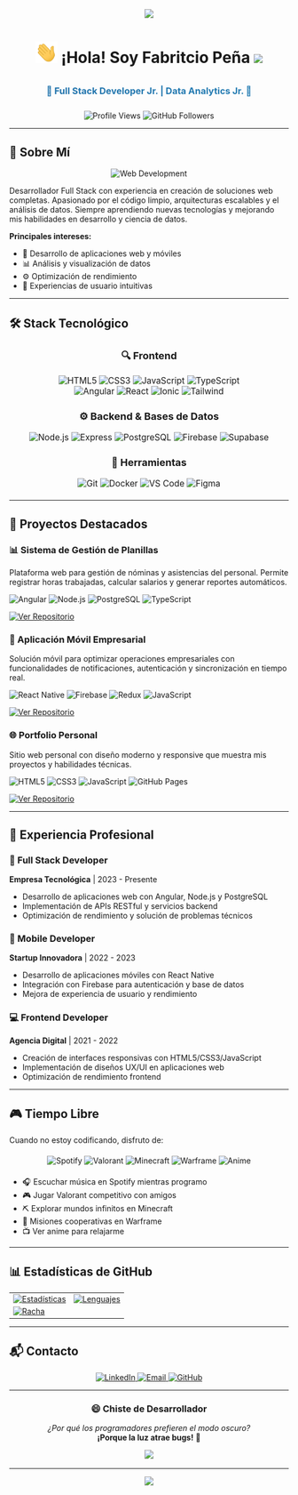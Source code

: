 <div align="center">
  <img src="https://user-images.githubusercontent.com/73097560/115834477-dbab4500-a447-11eb-908a-139a6edaec5c.gif">
</div>

<div align="center">
  <h1>
    <img src="https://raw.githubusercontent.com/ABSphreak/ABSphreak/master/gifs/Hi.gif" width="40px"> 
    ¡Hola! Soy Fabritcio Peña 
    <img height="40" src="https://emoji.gg/assets/emoji/7333-parrotdance.gif">
  </h1>
  
  <h3 style="background: linear-gradient(45deg, #1e6fa9, #2b8cbe); 
             background-size: 200% 200%; 
             animation: gradient 3s ease infinite; 
             -webkit-background-clip: text; 
             -webkit-text-fill-color: transparent; 
             background-clip: text;
             padding: 10px;
             border-radius: 10px;">
    🚀 Full Stack Developer Jr. | Data Analytics Jr. 🚀
  </h3>
  
  <p>
    <img src="https://komarev.com/ghpvc/?username=FabritcioPS15&color=1e6fa9&style=flat" alt="Profile Views">
    <img src="https://img.shields.io/github/followers/FabritcioPS15?label=Seguidores&style=flat&color=1e6fa9" alt="GitHub Followers">
  </p>
</div>

---

## 🎯 Sobre Mí

<div align="center">
  <img src="https://media.tenor.com/CeDk6XdCgOUAAAAj/develop-web.gif" alt="Web Development" width="300">
</div>

Desarrollador Full Stack con experiencia en creación de soluciones web completas. Apasionado por el código limpio, arquitecturas escalables y el análisis de datos. Siempre aprendiendo nuevas tecnologías y mejorando mis habilidades en desarrollo y ciencia de datos.

**Principales intereses:**
- 🧩 Desarrollo de aplicaciones web y móviles
- 📊 Análisis y visualización de datos
- ⚙️ Optimización de rendimiento
- 🎨 Experiencias de usuario intuitivas

---

## 🛠️ Stack Tecnológico

<div align="center" style="font-size: 1.1em; margin: 20px 0;">

### 🔍 Frontend
<div>
  <img src="https://img.shields.io/badge/HTML5-E34F26?logo=html5&logoColor=white&style=for-the-badge&logoWidth=30" alt="HTML5" height="40">
  <img src="https://img.shields.io/badge/CSS3-1572B6?logo=css3&logoColor=white&style=for-the-badge&logoWidth=30" alt="CSS3" height="40">
  <img src="https://img.shields.io/badge/JavaScript-F7DF1E?logo=javascript&logoColor=black&style=for-the-badge&logoWidth=30" alt="JavaScript" height="40">
  <img src="https://img.shields.io/badge/TypeScript-3178C6?logo=typescript&logoColor=white&style=for-the-badge&logoWidth=30" alt="TypeScript" height="40">
  <br>
  <img src="https://img.shields.io/badge/Angular-DD0031?logo=angular&logoColor=white&style=for-the-badge&logoWidth=30" alt="Angular" height="40">
  <img src="https://img.shields.io/badge/React-61DAFB?logo=react&logoColor=black&style=for-the-badge&logoWidth=30" alt="React" height="40">
  <img src="https://img.shields.io/badge/Ionic-3880FF?logo=ionic&logoColor=white&style=for-the-badge&logoWidth=30" alt="Ionic" height="40">
  <img src="https://img.shields.io/badge/Tailwind_CSS-06B6D4?logo=tailwind-css&logoColor=white&style=for-the-badge&logoWidth=30" alt="Tailwind" height="40">
</div>

### ⚙️ Backend & Bases de Datos
<div>
  <img src="https://img.shields.io/badge/Node.js-339933?logo=node.js&logoColor=white&style=for-the-badge&logoWidth=30" alt="Node.js" height="40">
  <img src="https://img.shields.io/badge/Express.js-000000?logo=express&logoColor=white&style=for-the-badge&logoWidth=30" alt="Express" height="40">
  <img src="https://img.shields.io/badge/PostgreSQL-4169E1?logo=postgresql&logoColor=white&style=for-the-badge&logoWidth=30" alt="PostgreSQL" height="40">
  <img src="https://img.shields.io/badge/Firebase-FFCA28?logo=firebase&logoColor=black&style=for-the-badge&logoWidth=30" alt="Firebase" height="40">
  <img src="https://img.shields.io/badge/Supabase-3FCF8E?logo=supabase&logoColor=white&style=for-the-badge&logoWidth=30" alt="Supabase" height="40">
</div>

### 🧰 Herramientas
<div>
  <img src="https://img.shields.io/badge/Git-F05032?logo=git&logoColor=white&style=for-the-badge&logoWidth=30" alt="Git" height="40">
  <img src="https://img.shields.io/badge/Docker-2496ED?logo=docker&logoColor=white&style=for-the-badge&logoWidth=30" alt="Docker" height="40">
  <img src="https://img.shields.io/badge/VS_Code-007ACC?logo=visual-studio-code&logoColor=white&style=for-the-badge&logoWidth=30" alt="VS Code" height="40">
  <img src="https://img.shields.io/badge/Figma-F24E1E?logo=figma&logoColor=white&style=for-the-badge&logoWidth=30" alt="Figma" height="40">
</div>

</div>

---

## 🚀 Proyectos Destacados

### 📊 Sistema de Gestión de Planillas
Plataforma web para gestión de nóminas y asistencias del personal. Permite registrar horas trabajadas, calcular salarios y generar reportes automáticos.

<div>
  <img src="https://img.shields.io/badge/Angular-DD0031?logo=angular&logoColor=white" alt="Angular" height="28">
  <img src="https://img.shields.io/badge/Node.js-339933?logo=node.js&logoColor=white" alt="Node.js" height="28">
  <img src="https://img.shields.io/badge/PostgreSQL-4169E1?logo=postgresql&logoColor=white" alt="PostgreSQL" height="28">
  <img src="https://img.shields.io/badge/TypeScript-3178C6?logo=typescript&logoColor=white" alt="TypeScript" height="28">
</div>

[![Ver Repositorio](https://img.shields.io/badge/VER_REPOSITORIO-1e3a8a?style=for-the-badge)](https://github.com/FabritcioPS15/Planilla-Asistencias)

### 📱 Aplicación Móvil Empresarial
Solución móvil para optimizar operaciones empresariales con funcionalidades de notificaciones, autenticación y sincronización en tiempo real.

<div>
  <img src="https://img.shields.io/badge/React_Native-61DAFB?logo=react&logoColor=black" alt="React Native" height="28">
  <img src="https://img.shields.io/badge/Firebase-FFCA28?logo=firebase&logoColor=black" alt="Firebase" height="28">
  <img src="https://img.shields.io/badge/Redux-764ABC?logo=redux&logoColor=white" alt="Redux" height="28">
  <img src="https://img.shields.io/badge/JavaScript-F7DF1E?logo=javascript&logoColor=black" alt="JavaScript" height="28">
</div>

[![Ver Repositorio](https://img.shields.io/badge/VER_REPOSITORIO-1e3a8a?style=for-the-badge)](https://github.com/FabritcioPS15/Proyecto-APPmovil)

### 🌐 Portfolio Personal
Sitio web personal con diseño moderno y responsive que muestra mis proyectos y habilidades técnicas.

<div>
  <img src="https://img.shields.io/badge/HTML5-E34F26?logo=html5&logoColor=white" alt="HTML5" height="28">
  <img src="https://img.shields.io/badge/CSS3-1572B6?logo=css3&logoColor=white" alt="CSS3" height="28">
  <img src="https://img.shields.io/badge/JavaScript-F7DF1E?logo=javascript&logoColor=black" alt="JavaScript" height="28">
  <img src="https://img.shields.io/badge/GitHub_Pages-222?logo=githubpages&logoColor=white" alt="GitHub Pages" height="28">
</div>

[![Ver Repositorio](https://img.shields.io/badge/VER_REPOSITORIO-1e3a8a?style=for-the-badge)](https://github.com/FabritcioPS15/FabritcioPS15)

---

## 💼 Experiencia Profesional

### 🚀 Full Stack Developer
**Empresa Tecnológica** | 2023 - Presente  
- Desarrollo de aplicaciones web con Angular, Node.js y PostgreSQL
- Implementación de APIs RESTful y servicios backend
- Optimización de rendimiento y solución de problemas técnicos

### 📱 Mobile Developer
**Startup Innovadora** | 2022 - 2023  
- Desarrollo de aplicaciones móviles con React Native
- Integración con Firebase para autenticación y base de datos
- Mejora de experiencia de usuario y rendimiento

### 💻 Frontend Developer
**Agencia Digital** | 2021 - 2022  
- Creación de interfaces responsivas con HTML5/CSS3/JavaScript
- Implementación de diseños UX/UI en aplicaciones web
- Optimización de rendimiento frontend

---

## 🎮 Tiempo Libre

Cuando no estoy codificando, disfruto de:

<div align="center" style="margin: 20px 0;">
  <img src="https://img.shields.io/badge/Spotify-1ED760?logo=spotify&logoColor=white" alt="Spotify" height="30">
  <img src="https://img.shields.io/badge/Valorant-FA4454?logo=valorant&logoColor=white" alt="Valorant" height="30">
  <img src="https://img.shields.io/badge/Minecraft-62B47A?logo=minecraft&logoColor=white" alt="Minecraft" height="30">
  <img src="https://img.shields.io/badge/Warframe-FFFFFF?logo=warframe&logoColor=black" alt="Warframe" height="30">
  <img src="https://img.shields.io/badge/Anime-FF6F61?logo=crunchyroll&logoColor=white" alt="Anime" height="30">
</div>

- 🎧 Escuchar música en Spotify mientras programo
- 🎮 Jugar Valorant competitivo con amigos
- ⛏️ Explorar mundos infinitos en Minecraft
- 🔫 Misiones cooperativas en Warframe
- 📺 Ver anime para relajarme

---

## 📊 Estadísticas de GitHub

<div align="center">
  <table>
    <tr>
      <td>
        <a href="https://github.com/FabritcioPS15">
          <img src="https://github-readme-stats.vercel.app/api?username=FabritcioPS15&show_icons=true&theme=dark&hide_border=true&include_all_commits=true" alt="Estadísticas" width="100%">
        </a>
      </td>
      <td>
        <a href="https://github.com/FabritcioPS15">
          <img src="https://github-readme-stats.vercel.app/api/top-langs/?username=FabritcioPS15&layout=compact&theme=dark&hide_border=true&langs_count=8" alt="Lenguajes" width="100%">
        </a>
      </td>
    </tr>
    <tr>
      <td colspan="2">
        <a href="https://github.com/FabritcioPS15">
          <!-- Corregido el problema de la racha -->
          <img src="https://streak-stats.demolab.com?user=FabritcioPS15&theme=dark&hide_border=true&date_format=j%20M%5B%20Y%5D" alt="Racha" width="100%">
        </a>
      </td>
    </tr>
  </table>
</div>

---

## 📬 Contacto

<div align="center">
  <a href="https://www.linkedin.com/in/fabritciops15/">
    <img src="https://img.shields.io/badge/LinkedIn-0077B5?logo=linkedin&logoColor=white&style=for-the-badge" alt="LinkedIn">
  </a>
  <a href="mailto:fabritcio.pena@gmail.com">
    <img src="https://img.shields.io/badge/Email-D14836?logo=gmail&logoColor=white&style=for-the-badge" alt="Email">
  </a>
  <a href="https://github.com/FabritcioPS15">
    <img src="https://img.shields.io/badge/GitHub-181717?logo=github&logoColor=white&style=for-the-badge" alt="GitHub">
  </a>
</div>

---

<div align="center">
  <h3>😄 Chiste de Desarrollador</h3>
  <p>
    <i>¿Por qué los programadores prefieren el modo oscuro?</i><br>
    <b>¡Porque la luz atrae bugs!</b> 🐞
  </p>
  <img src="https://media.tenor.com/KQbDmEYDO_wAAAAM/ba-dum-tsss-dum-dum-tiss.gif" width="150">
</div>

---

<div align="center">
  <img src="https://user-images.githubusercontent.com/73097560/115834477-dbab4500-a447-11eb-908a-139a6edaec5c.gif">
</div>
